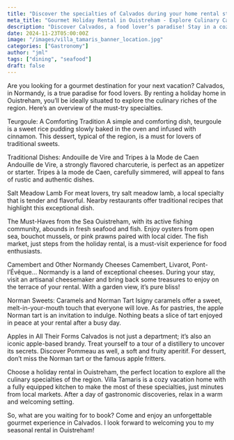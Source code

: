 ```yaml
---
title: "Discover the specialties of Calvados during your home rental stay in Ouistreham."
meta_title: "Gourmet Holiday Rental in Ouistreham - Explore Culinary Calvados"
description: "Discover Calvados, a food lover’s paradise! Stay in a cozy holiday home in Ouistreham, perfect for exploring Normandy’s specialties: seafood, cheeses, ciders, and local delights."
date: 2024-11-23T05:00:00Z
image: "/images/villa_tamaris_banner_location.jpg"
categories: ["Gastronomy"]
author: "jml"
tags: ["dining", "seafood"]
draft: false
---
```


Are you looking for a gourmet destination for your next vacation? Calvados, in Normandy, is a true paradise for food lovers. By renting a holiday home in Ouistreham, you’ll be ideally situated to explore the culinary riches of the region. Here’s an overview of the must-try specialties.

Teurgoule: A Comforting Tradition
A simple and comforting dish, teurgoule is a sweet rice pudding slowly baked in the oven and infused with cinnamon. This dessert, typical of the region, is a must for lovers of traditional sweets.

Traditional Dishes: Andouille de Vire and Tripes à la Mode de Caen
Andouille de Vire, a strongly flavored charcuterie, is perfect as an appetizer or starter. Tripes à la mode de Caen, carefully simmered, will appeal to fans of rustic and authentic dishes.

Salt Meadow Lamb
For meat lovers, try salt meadow lamb, a local specialty that is tender and flavorful. Nearby restaurants offer traditional recipes that highlight this exceptional dish.

The Must-Haves from the Sea
Ouistreham, with its active fishing community, abounds in fresh seafood and fish. Enjoy oysters from open sea, bouchot mussels, or pink prawns paired with local cider. The fish market, just steps from the holiday rental, is a must-visit experience for food enthusiasts.

Camembert and Other Normandy Cheeses
Camembert, Livarot, Pont-l’Évêque… Normandy is a land of exceptional cheeses. During your stay, visit an artisanal cheesemaker and bring back some treasures to enjoy on the terrace of your rental. With a garden view, it’s pure bliss!

Norman Sweets: Caramels and Norman Tart
Isigny caramels offer a sweet, melt-in-your-mouth touch that everyone will love. As for pastries, the apple Norman tart is an invitation to indulge. Nothing beats a slice of tart enjoyed in peace at your rental after a busy day.

Apples in All Their Forms
Calvados is not just a department; it’s also an iconic apple-based brandy. Treat yourself to a tour of a distillery to uncover its secrets.
Discover Pommeau as well, a soft and fruity aperitif.
For dessert, don’t miss the Norman tart or the famous apple fritters.

Choose a holiday rental in Ouistreham, the perfect location to explore all the culinary specialties of the region. Villa Tamaris is a cozy vacation home with a fully equipped kitchen to make the most of these specialties, just minutes from local markets. After a day of gastronomic discoveries, relax in a warm and welcoming setting.

So, what are you waiting for to book? Come and enjoy an unforgettable gourmet experience in Calvados. I look forward to welcoming you to my seasonal rental in Ouistreham!
